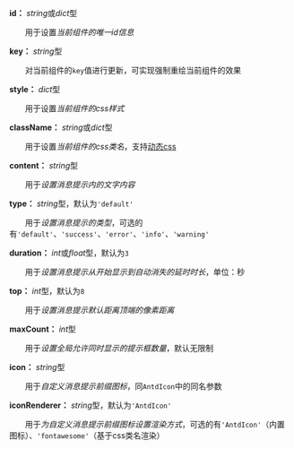 **id：** *string*或*dict*型

　　用于设置*当前组件的唯一id信息*

**key：** *string*型

　　对当前组件的`key`值进行更新，可实现强制重绘当前组件的效果

**style：** *dict*型

　　用于设置*当前组件的css样式*

**className：** *string*或*dict*型

　　用于设置*当前组件的css类名*，支持[动态css](/advanced-classname)

**content：** *string*型

　　用于*设置消息提示内的文字内容*

**type：** *string*型，默认为`'default'`

　　用于*设置消息提示的类型*，可选的有`'default'`、`'success'`、`'error'`、`'info'`、`'warning'`

**duration：** *int*或*float*型，默认为`3`

　　用于*设置消息提示从开始显示到自动消失的延时时长*，单位：秒

**top：** *int*型，默认为`8`

　　用于*设置消息提示默认距离顶端的像素距离*

**maxCount：** *int*型

　　用于*设置全局允许同时显示的提示框数量*，默认无限制

**icon：** *string*型

　　用于*自定义消息提示前缀图标*，同`AntdIcon`中的同名参数

**iconRenderer：** *string*型，默认为`'AntdIcon'`

　　用于*为自定义消息提示前缀图标设置渲染方式*，可选的有`'AntdIcon'`（内置图标）、`'fontawesome'`（基于css类名渲染）